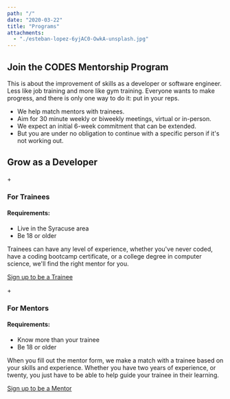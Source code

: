 ```yaml
---
path: "/"
date: "2020-03-22"
title: "Programs"
attachments:
  - "./esteban-lopez-6yjAC0-OwkA-unsplash.jpg"
---
```


<section class="mentor">

<div class="container">

  ## Join the CODES Mentorship Program

  This is about the improvement of skills as a developer or software engineer. Less like job training and more like gym training. Everyone wants to make progress, and there is only one way to do it: put in your reps. 


  * We help match mentors with trainees.
  * Aim for 30 minute weekly or biweekly meetings, virtual or in-person. 
  * We expect an initial 6-week commitment that can be extended.
  * But you are under no obligation to continue with a specific person if it's not working out.
  
</div>

<div class="container">
  <h2>Grow as a Developer</h2>
  <div class="container flex flex-col-row">
  <div class="flex-two-column">
  <div class="row">
  <div class="dot">+</div>
  <h3>For Trainees</h3>
  </div>

  <h4>Requirements:</h4>

  * Live in the Syracuse area
  * Be 18 or older
  
  Trainees can have any level of experience, whether you've never coded, have a coding bootcamp certificate, or a college degree in computer science, we'll find the right mentor for you.
  

  [Sign up to be a Trainee](https://docs.google.com/forms/d/e/1FAIpQLScJRa6ZB9CC35EdvVopv2rSzTE-QAM2t0cLOTcs6bVDW344AQ/viewform?usp=sf_link)
  </div>
  <div class="flex-two-column">
  <div class="row">
  <div class="dot">+</div>
  <h3>For Mentors</h3>
  </div>

  <h4>Requirements:</h4>

  * Know more than your trainee
  * Be 18 or older

  When you fill out the mentor form, we make a match with a trainee based on your skills and experience. Whether you have two years of experience, or twenty, you just have to be able to help guide your trainee in their learning.

  [Sign up to be a Mentor](https://docs.google.com/forms/d/e/1FAIpQLScaGyaNwkpaqcOQEy6ZthOw9b3G_16wKUoZ_DFucPU1z19hHQ/viewform?usp=sf_link)

</div>
</div>
</div>
</section>